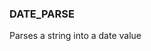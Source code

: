 <!--
This is generated by ESQL's AbstractFunctionTestCase. Do no edit it. See ../README.md for how to regenerate it.
-->

### DATE_PARSE
Parses a string into a date value

